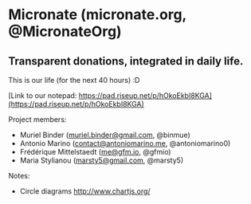 # Micronate (micronate.org, @MicronateOrg)
## Transparent donations, integrated in daily life.

This is our life (for the next 40 hours) :D

[Link to our notepad: https://pad.riseup.net/p/hOkoEkbI8KGA](https://pad.riseup.net/p/hOkoEkbI8KGA)

Project members:

* Muriel Binder (muriel.binder@gmail.com, @binmue)
* Antonio Marino (contact@antoniomarino.me, @antoniomarino0)
* Frédérique Mittelstaedt (me@gfm.io, @gfmio)
* Maria Stylianou (marsty5@gmail.com, @marsty5)

Notes:

* Circle diagrams http://www.chartjs.org/